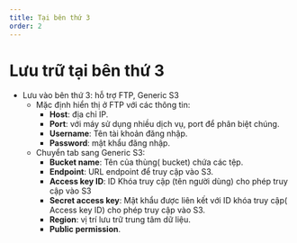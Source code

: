 ```yaml
---
title: Tại bên thứ 3
order: 2
---
```


# Lưu trữ tại bên thứ 3
- Lưu vào bên thứ 3: hỗ trợ FTP, Generic S3
    - Mặc định hiển thị ở FTP với các thông tin:
        - **Host**: địa chỉ IP.
        - **Port**: với máy sử dụng nhiều dịch vụ, port để phân biệt chúng.
        - **Username**: Tên tài khoản đăng nhập.
        - **Password**: mật khẩu đăng nhập.
    - Chuyển tab sang Generic S3:
        - **Bucket name**: Tên của thùng( bucket) chứa các tệp.
        - **Endpoint**: URL endpoint để truy cập vào S3.
        - **Access key ID**: ID Khóa truy cập (tên người dùng) cho phép truy cập vào S3
        - **Secret access key**: Mật khẩu được liên kết với ID khóa truy cập( Access key ID) cho phép truy cập vào S3.
        - **Region**: vị trí lưu trữ trung tâm dữ liệu.
        - **Public permission**.
